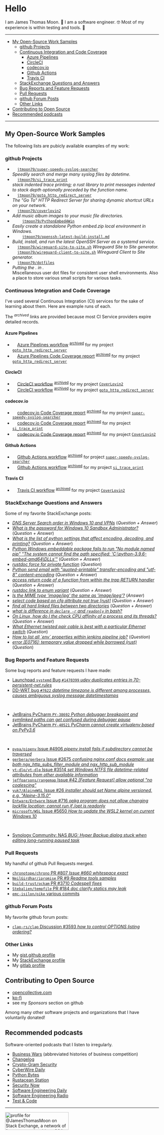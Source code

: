 <!-- omit in toc -->
# Hello

I am James Thomas Moon. 👋
I am a software engineer. 🤓
Most of my experience is within testing and tools. 👷

---

<!-- Table Of Contents created by VS Code extension Markdown All In One -->

- [My Open-Source Work Samples](#my-open-source-work-samples)
  - [github Projects](#github-projects)
  - [Continuous Integration and Code Coverage](#continuous-integration-and-code-coverage)
    - [Azure Pipelines](#azure-pipelines)
    - [CircleCI](#circleci)
    - [codecov.io](#codecovio)
    - [Github Actions](#github-actions)
    - [Travis CI](#travis-ci)
  - [StackExchange Questions and Answers](#stackexchange-questions-and-answers)
  - [Bug Reports and Feature Requests](#bug-reports-and-feature-requests)
  - [Pull Requests](#pull-requests)
  - [github Forum Posts](#github-forum-posts)
  - [Other Links](#other-links)
- [Contributing to Open Source](#contributing-to-open-source)
- [Recommended podcasts](#recommended-podcasts)

---

## My Open-Source Work Samples

The following lists are pubicly available examples of my work:

<!--
Thread on linking to icons: https://github.com/simple-icons/simple-icons/discussions/6895
-->

### github Projects

- <img height="12" width="12" src="https://api.iconify.design/simple-icons/rust.svg?color=maroon"/> [`jtmoon79/super-speedy-syslog-searcher`](https://github.com/jtmoon79/super-speedy-syslog-searcher)<br/>_Speedily search and merge many syslog files by datetime._
- <img height="12" width="12" src="https://api.iconify.design/simple-icons/rust.svg?color=maroon"/> [`jtmoon79/si_trace_print`](https://github.com/jtmoon79/si_trace_print)<br/>_stack indented trace printing; a rust library to print messages indented to stack depth optionally preceded by the function name._
- <img height="12" width="12" src="https://api.iconify.design/simple-icons/python.svg?color=yellow"/> [`jtmoon79/goto_http_redirect_server`](https://github.com/jtmoon79/goto_http_redirect_server)<br/>_The "Go To" HTTP Redirect Server for sharing dynamic shortcut URLs on your network._
- <img height="12" width="12" src="https://api.iconify.design/simple-icons/python.svg?color=yellow"/> [`jtmoon79/coverlovin2`](https://github.com/jtmoon79/coverlovin2)<br/>_Add music album images to your music file directories._
- <img height="12" width="12" src="https://api.iconify.design/simple-icons/powershell.svg?color=lightblue"/> <img height="12" width="12" src="https://api.iconify.design/simple-icons/python.svg?color=yellow"/> [`jtmoon79/PythonEmbed4Win`](https://github.com/jtmoon79/PythonEmbed4Win)<br/>_Easily create a standalone Python embed.zip local environment in Windows._
- <img height="12" width="12" src="https://api.iconify.design/simple-icons/debian.svg?color=darkred"/> <img height="12" width="12" src="https://api.iconify.design/simple-icons/openbsd.svg?color=lightyellow"/> [`jtmoon79/openssh-latest-build-install.md`](https://gist.github.com/jtmoon79/745e6df63dd14b9f2d17a662179e953a)<br/>_Build, install, and run the latest OpenSSH Server as a systemd service._
- <img height="12" width="12" src="https://api.iconify.design/simple-icons/wireguard.svg?color=red"/> [`jtmoon79/wireguard-site-to-site.sh`](https://gist.github.com/jtmoon79/c951f81f621bb87ddb60836245aca4ff) _Wireguard Site to Site generator._<br/>
<img height="12" width="12" src="https://api.iconify.design/simple-icons/wireguard.svg?color=red"/> [`jtmoon79/wireguard-client-to-site.sh`](https://gist.github.com/jtmoon79/217e55272c55631ba6025c9f890b3dde) _Wireguard Client to Site generator._
- <img height="12" width="12" src="https://api.iconify.design/simple-icons/gnubash.svg?color=lightblue"/> [`jtmoon79/dotfiles`](https://github.com/jtmoon79/dotfiles)<br/>_Putting the . in ._<br/>Miscellaneous user dot files for consistent user shell environments. Also a place to store various small scripts for various tasks.

### Continuous Integration and Code Coverage

I've used several Continuous Integration (CI) services for the sake of learning about them. Here are example runs of each.

The <sup>_archived_</sup> links are provided because most CI Service providers expire detailed records.

#### Azure Pipelines

- <img height="12" width="12" src="https://api.iconify.design/simple-icons/azurepipelines.svg?color=lightblue"/> [Azure Pipelines workflow](https://dev.azure.com/jtmmoon/goto_http_redirect_server/_build/results?buildId=430) <sup>[archived](https://archive.ph/dvIOY)</sup> for my project [`goto_http_redirect_server`](https://github.com/jtmoon79/goto_http_redirect_server/blob/1.2.1/.azure-pipelines/azure-pipelines.yml)
- <img height="12" width="12" src="https://api.iconify.design/simple-icons/azurepipelines.svg?color=lightblue"/> [Azure Pipelines Code Coverage report](https://dev.azure.com/jtmmoon/goto_http_redirect_server/_build/results?buildId=430&view=codecoverage-tab) <sup>[archived](https://archive.ph/BNE9h)</sup> for my project [`goto_http_redirect_server`](https://github.com/jtmoon79/goto_http_redirect_server/blob/1.2.1/.azure-pipelines/azure-pipelines.yml#L150-L188)

#### CircleCI

- <img height="12" width="12" src="https://api.iconify.design/simple-icons/circleci.svg?color=white"/> [CircleCI workflow](https://app.circleci.com/pipelines/github/jtmoon79/coverlovin2) <sup>[archived](https://archive.ph/y8Esh)</sup> for my project [`CoverLovin2`](https://github.com/jtmoon79/coverlovin2/blob/0.7.3/.circleci/config.yml)
- <img height="12" width="12" src="https://api.iconify.design/simple-icons/circleci.svg?color=white"/> [CircleCI workflow](https://app.circleci.com/pipelines/github/jtmoon79/goto_http_redirect_server) <sup>[archived](https://archive.ph/RPgft)</sup> for my project [`goto_http_redirect_server`](https://github.com/jtmoon79/goto_http_redirect_server/blob/1.2.1/.circleci/config.yml)

#### codecov.io

- <img height="12" width="12" src="https://api.iconify.design/simple-icons/codecov.svg?color=purple"/> [codecov.io Code Coverage report](https://app.codecov.io/gh/jtmoon79/super-speedy-syslog-searcher/commit/66d4f28e831648077c89707232380dd107f043c5/tree) <sup>[archived](https://archive.ph/uLFRE)</sup> for my project [`super-speedy-syslog-searcher`](https://github.com/jtmoon79/super-speedy-syslog-searcher/blob/0.2.48/.github/workflows/rust.yml#L301-L336)
- <img height="12" width="12" src="https://api.iconify.design/simple-icons/codecov.svg?color=purple"/> [codecov.io Code Coverage report](https://app.codecov.io/gh/jtmoon79/si_trace_print/commit/5c6108e30f0ab7407e1736f187d643b1cbce6723/tree/src) <sup>[archived](https://archive.ph/CPYB7)</sup> for my project [`si_trace_print`](https://github.com/jtmoon79/si_trace_print/blob/0.3.9/.codecov.yml)
- <img height="12" width="12" src="https://api.iconify.design/simple-icons/codecov.svg?color=purple"/> [codecov.io Code Coverage report](https://app.codecov.io/gh/jtmoon79/coverlovin2) <sup>[archived](https://archive.ph/CR5C4)</sup> for my project [`CoverLovin2`](https://github.com/jtmoon79/coverlovin2/blob/0.7.3/.coveragerc)

#### Github Actions

- <img height="12" width="12" src="https://api.iconify.design/simple-icons/github.svg?color=black"/> [Github Actions workflow](https://github.com/jtmoon79/super-speedy-syslog-searcher/actions/runs/3927952485) <sup>[archived](https://archive.ph/bAiws)</sup> for project [`super-speedy-syslog-searcher`](https://github.com/jtmoon79/super-speedy-syslog-searcher/blob/0.2.48/.github/workflows/rust.yml)
- <img height="12" width="12" src="https://api.iconify.design/simple-icons/github.svg?color=black"/> [Github Actions workflow](https://github.com/jtmoon79/si_trace_print/actions/runs/3937216916) <sup>[archived](https://archive.ph/Q1NmW)</sup> for my project [`si_trace_print`](https://github.com/jtmoon79/si_trace_print/blob/0.3.9/.github/workflows/rust.yml)

#### Travis CI

- <img height="12" width="12" src="https://api.iconify.design/simple-icons/travisci.svg?color=green"/> [Travis CI workflow](https://app.travis-ci.com/github/jtmoon79/coverlovin2) <sup>[archived](https://archive.ph/QicYs)</sup> for my project [`CoverLovin2`](https://github.com/jtmoon79/coverlovin2/blob/0.7.3/.travis.yml)

### StackExchange Questions and Answers

Some of my favorite StackExchange posts:

- [_DNS Server Search order in Windows 10 and VPNs_](https://serverfault.com/questions/1069162/dns-server-search-order-in-windows-10-and-vpns/1069163) (_Question + Answer_)
- [_What is the password for Windows 10 Sandbox Administrator?_](https://superuser.com/questions/1682686/) (_Question + Answer_)
- [_What is the list of python settings that affect encoding, decoding, and printing?_](https://stackoverflow.com/questions/54625182/) (_Question + Answer_)
- [_Python Windows embeddable package fails to run "No module named pip" "The system cannot find the path specified: 'C:\\python-3.9.6-embed-amd64\\DLLs'"_](https://stackoverflow.com/questions/68958635/python-windows-embeddable-package-fails-to-run-no-module-named-pip-the-system/68958636#68958636) (_Question + Answer_)
- [_rustdoc force for private function_](https://stackoverflow.com/questions/73316135) (_Question_)
- [_Python send email with "quoted-printable" transfer-encoding and "utf-8" content-encoding_](https://stackoverflow.com/questions/31714221) (_Question + Answer_)
- [_access return code of a function from within the trap RETURN handler_](https://stackoverflow.com/questions/32086595/access-return-code-of-a-function-from-within-the-trap-return-handler) (_Question + Answer_)
- [_rustdoc link to enum variant_](https://stackoverflow.com/questions/73316074/rustdoc-link-to-enum-variant/73316075#73316075) (_Question + Answer_)
- [_Is the MIME type 'image/jpg' the same as 'image/jpeg'?_](https://stackoverflow.com/questions/33692835/is-the-mime-type-image-jpg-the-same-as-image-jpeg/54488403#54488403) (_Answer_)
- [_select code based on cfg attribute not true [rust]_](https://stackoverflow.com/questions/71699737/select-code-based-on-cfg-attribute-not-true-rust/71699738#71699738) (_Question + Answer_)
- [_find all hard linked files between two directories_](https://unix.stackexchange.com/questions/275868) (_Question + Answer_)
- [_what is difference in `declare -r` and `readonly` in bash?_](https://stackoverflow.com/a/30362832/471376)
- [_On Linux, how do I the check CPU affinity of a process and its threads?_](https://serverfault.com/questions/462454/on-linux-how-do-i-the-check-cpu-affinity-of-a-process-and-its-threads/462455#462455) (_Question + Answer_)
- [_What Ethernet twisted pair cable is best with a particular Ethernet switch_](https://serverfault.com/questions/1089864) (_Question_)
- [_How to list all \`env\` properties within jenkins pipeline job?_](https://stackoverflow.com/questions/37083285) (_Question_)
- [_error [E0716]: temporary value dropped while borrowed (rust)_](https://stackoverflow.com/questions/71626083/) (_Question_)

### Bug Reports and Feature Requests

Some bug reports and feature requests I have made:

- [Launchpad `systemd` Bug `#1470399` _udev duplicates entries in 70-persistent-net.rules_](https://bugs.launchpad.net/ubuntu/+source/systemd/+bug/1470399)
- [DD-WRT bug `#7622` _datetime timezone is different among processes, causes ambiguous syslog message datetimestamps_](https://svn.dd-wrt.com/ticket/7622)

<br/>

- [JetBrains PyCharm `PY-38692` _Python debugger breakpoint and symlinked paths can get confused during debugger pause_](https://youtrack.jetbrains.com/issue/PY-38692)
- [JetBrains PyCharm `PY-40521` _PyCharm cannot create virtualenv based on PyPy3.6_](https://youtrack.jetbrains.com/issue/PY-40521)

<br/>

- [`pypa/pipenv` Issue #4906 _pipenv install fails if subdirectory cannot be traversed_](https://github.com/pypa/pipenv/issues/4906)
- [`gerbera/gerbera` Issue #2675 *confusing nginx.conf docs example; use both ngx_http_subs_filter_module and ngx_http_sub_module*](https://github.com/gerbera/gerbera/issues/2675)
- [`yt-dlp/yt-dlp` Issue #3514 _set Windows NTFS file datetime-related attributes from other available information_](https://github.com/yt-dlp/yt-dlp/issues/3514)
- [`jeffparsons/rangemap` Issue #42 _[Feature Request] allow optional "no coalescing"_](https://github.com/jeffparsons/rangemap/issues/42)
- [`yuk7/AlpineWSL` Issue #26 _installer should set Name alpine versioned, e.g. "Alpine-3.15.0"_](https://github.com/yuk7/AlpineWSL/issues/26)
- [`Entware/Entware` Issue #716 _opkg program does not allow changing lockfile location; cannot run if /opt is readonly_](https://github.com/Entware/Entware/issues/716)
- [`microsoft/WSL` Issue #5650 _How to update the WSL2 kernel on current Windows 10_](https://github.com/microsoft/WSL/issues/5650#issuecomment-933138034)

<br/>

- [Synology Community: NAS _BUG: Hyper Backup dialog stuck when editing long-running paused task_](https://community.synology.com/enu/forum/1/post/155131)

### Pull Requests

My handful of github Pull Requests merged.

- [`chronotope/chrono` PR #807 _Issue #660 whitespace exact_](https://github.com/chronotope/chrono/pull/807)
- [`NeilGirdhar/ipromise` PR #9 _Readme tools samples_](https://github.com/NeilGirdhar/ipromise/pull/9)
- [`build-trust/ockam` PR #3710 _Codespell fixes_](https://github.com/build-trust/ockam/pull/3710)
- [`Stebalien/tempfile` PR #184 _doc clarify statics may leak_](https://github.com/Stebalien/tempfile/pull/184)
- [`emc-isilon/pike` various commits](https://github.com/emc-isilon/pike/commits/master?author=jtmoon79)

### github Forum Posts

My favorite github forum posts:

- [`clap-rs/clap` Discussion #3593 _how to control OPTIONS listing ordering?_](https://github.com/clap-rs/clap/discussions/3593)

### Other Links

- My [gist.github profile](https://gist.github.com/jtmoon79)
- My [StackExchange profile](https://stackexchange.com/users/216253/)
- My [gitlab profile](https://gitlab.com/jtmoon101)

## Contributing to Open Source

- [opencollective.com](https://opencollective.com/james-thomas-moon)
- [ko-fi](https://ko-fi.com/jamesthomasmoon85055)
- see my _Sponsors_ section on github

Among many other software projects and organizations that I have voluntarily donated!

## Recommended podcasts

Software-oriented podcasts that I listen to irregularly.

- [Business Wars](https://wondery.com/shows/business-wars/) (abbreviated histories of business competition)
- [Changelog](https://changelog.com/podcast)
- [Crypto-Gram Security](https://crypto-gram.libsyn.com/)
- [CyberWire Daily](https://thecyberwire.com/podcasts/daily-podcast)
- [Python Bytes](https://pythonbytes.fm/)
- [Rustacean Station](https://rustacean-station.org/)
- [Security Now](https://www.grc.com/SecurityNow.htm)
- [Software Engineering Daily](https://softwareengineeringdaily.com/)
- [Software Engineering Radio](https://www.se-radio.net/)
- [Test & Code](https://testandcode.com/)

---

<a href="https://stackexchange.com/users/216253/"><img src="https://stackexchange.com/users/flair/216253.png" width="208" height="58" alt="profile for @JamesThomasMoon on Stack Exchange, a network of free, community-driven Q&amp;A sites" title="profile for @JamesThomasMoon on Stack Exchange, a network of free, community-driven Q&amp;A sites" /></a>
